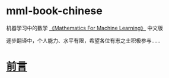 # mml-book-chinese
机器学习中的数学 [《Mathematics For Machine Learning》](https://github.com/mml-book/mml-book.github.io) 中文版

逐步翻译中，个人能力、水平有限，希望各位有志之士积极参与……

# [前言](https://github.com/dxxzst/mml-book-chinese/blob/main/Foreword.md)
